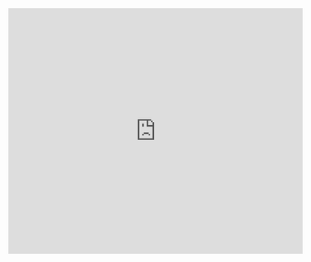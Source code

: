 
<div class="mapouter"><div class="gmap_canvas"><iframe width="600" height="500" id="gmap_canvas" src="https://maps.google.com/maps?q=cetis%2032&t=&z=13&ie=UTF8&iwloc=&output=embed" frameborder="0" scrolling="no" marginheight="0" marginwidth="0"></iframe><a href="https://www.whatismyip-address.com/divi-discount/"></a><br><style>.mapouter{position:relative;text-align:right;height:500px;width:600px;}</style><a href="https://www.embedgooglemap.net">free goggle map</a><style>.gmap_canvas {overflow:hidden;background:none!important;height:500px;width:600px;}</style></div></div>
